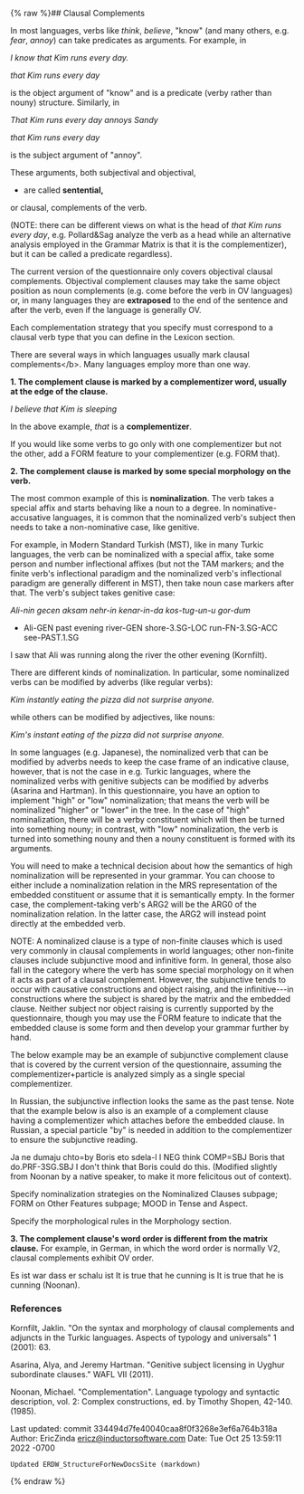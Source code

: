 {% raw %}## Clausal Complements

In most languages, verbs like *think*, *believe*, "know" (and many
others, e.g. *fear*, *annoy*) can take predicates as arguments. For
example, in

*I know that Kim runs every day.*

*that Kim runs every day*

is the object argument of "know" and is a predicate (verby rather than
nouny) structure. Similarly, in

*That Kim runs every day annoys Sandy*

*that Kim runs every day*

is the subject argument of "annoy".

These arguments, both subjectival and objectival,

- are called **sentential,**

or clausal, complements of the verb.

(NOTE: there can be different views on what is the head of *that Kim
runs every day*, e.g. Pollard&Sag analyze the verb as a head while an
alternative analysis employed in the Grammar Matrix is that it is the
complementizer), but it can be called a predicate regardless).

The current version of the questionnaire only covers objectival clausal
complements. Objectival complement clauses may take the same object
position as noun complements (e.g. come before the verb in OV languages)
or, in many languages they are **extraposed** to the end of the sentence
and after the verb, even if the language is generally OV.

Each complementation strategy that you specify must correspond to a
clausal verb type that you can define in the Lexicon section.

There are several ways in which languages usually mark clausal
complements&lt;/b&gt;. Many languages employ more than one way.

**1. The complement clause is marked by a complementizer word, usually
at the edge of the clause.**

*I believe that Kim is sleeping*

In the above example, *that* is a **complementizer**.

If you would like some verbs to go only with one complementizer but not
the other, add a FORM feature to your complementizer (e.g. FORM that).

**2. The complement clause is marked by some special morphology on the
verb.**

The most common example of this is **nominalization**. The verb takes a
special affix and starts behaving like a noun to a degree. In
nominative-accusative languages, it is common that the nominalized
verb's subject then needs to take a non-nominative case, like genitive.

For example, in Modern Standard Turkish (MST), like in many Turkic
languages, the verb can be nominalized with a special affix, take some
person and number inflectional affixes (but not the TAM markers; and the
finite verb's inflectional paradigm and the nominalized verb's
inflectional paradigm are generally different in MST), then take noun
case markers after that. The verb's subject takes genitive case:

*Ali-nin gecen aksam nehr-in kenar-in-da kos-tug-un-u gor-dum*

- Ali-GEN past evening river-GEN shore-3.SG-LOC run-FN-3.SG-ACC
see-PAST.1.SG

I saw that Ali was running along the river the other evening (Kornfilt).

There are different kinds of nominalization. In particular, some
nominalized verbs can be modified by adverbs (like regular verbs):

*Kim instantly eating the pizza did not surprise anyone.*

while others can be modified by adjectives, like nouns:

*Kim's instant eating of the pizza did not surprise anyone.*

In some languages (e.g. Japanese), the nominalized verb that can be
modified by adverbs needs to keep the case frame of an indicative
clause, however, that is not the case in e.g. Turkic languages, where
the nominalized verbs with genitive subjects can be modified by adverbs
(Asarina and Hartman). In this questionnaire, you have an option to
implement "high" or "low" nominalization; that means the verb will be
nominalized "higher" or "lower" in the tree. In the case of "high"
nominalization, there will be a verby constituent which will then be
turned into something nouny; in contrast, with "low" nominalization, the
verb is turned into something nouny and then a nouny constituent is
formed with its arguments.

You will need to make a technical decision about how the semantics of
high nominalization will be represented in your grammar. You can choose
to either include a nominalization relation in the MRS representation of
the embedded constituent or assume that it is semantically empty. In the
former case, the complement-taking verb's ARG2 will be the ARG0 of the
nominalization relation. In the latter case, the ARG2 will instead point
directly at the embedded verb.

NOTE: A nominalized clause is a type of non-finite clauses which is used
very commonly in clausal complements in world languages; other
non-finite clauses include subjunctive mood and infinitive form. In
general, those also fall in the category where the verb has some special
morphology on it when it acts as part of a clausal complement. However,
the subjunctive tends to occur with causative constructions and object
raising, and the infinitive---in constructions where the subject is
shared by the matrix and the embedded clause. Neither subject nor object
raising is currently supported by the questionnaire, though you may use
the FORM feature to indicate that the embedded clause is some form and
then develop your grammar further by hand.

The below example may be an example of subjunctive complement clause
that is covered by the current version of the questionnaire, assuming
the complementizer+particle is analyzed simply as a single special
complementizer.

In Russian, the subjunctive inflection looks the same as the past tense.
Note that the example below is also is an example of a complement clause
having a complementizer which attaches before the embedded clause. In
Russian, a special particle "by" is needed in addition to the
complementizer to ensure the subjunctive reading.

Ja ne dumaju chto=by Boris eto sdela-l I NEG think COMP=SBJ Boris that
do.PRF-3SG.SBJ I don't think that Boris could do this. (Modified
slightly from Noonan by a native speaker, to make it more felicitous out
of context).

Specify nominalization strategies on the Nominalized Clauses subpage;
FORM on Other Features subpage; MOOD in Tense and Aspect.

Specify the morphological rules in the Morphology section.

**3. The complement clause's word order is different from the matrix
clause.** For example, in German, in which the word order is normally
V2, clausal complements exhibit OV order.

Es ist war dass er schalu ist It is true that he cunning is It is true
that he is cunning (Noonan).

### References

Kornfilt, Jaklin. "On the syntax and morphology of clausal complements
and adjuncts in the Turkic languages. Aspects of typology and
universals" 1 (2001): 63.

Asarina, Alya, and Jeremy Hartman. "Genitive subject licensing in Uyghur
subordinate clauses." WAFL VII (2011).

Noonan, Michael. "Complementation". Language typology and syntactic
description, vol. 2: Complex constructions, ed. by Timothy Shopen,
42-140. (1985).

Last updated: commit 334494d7fe40040caa8f0f3268e3ef6a764b318a
Author: EricZinda <ericz@inductorsoftware.com>
Date:   Tue Oct 25 13:59:11 2022 -0700

    Updated ERDW_StructureForNewDocsSite (markdown)
{% endraw %}